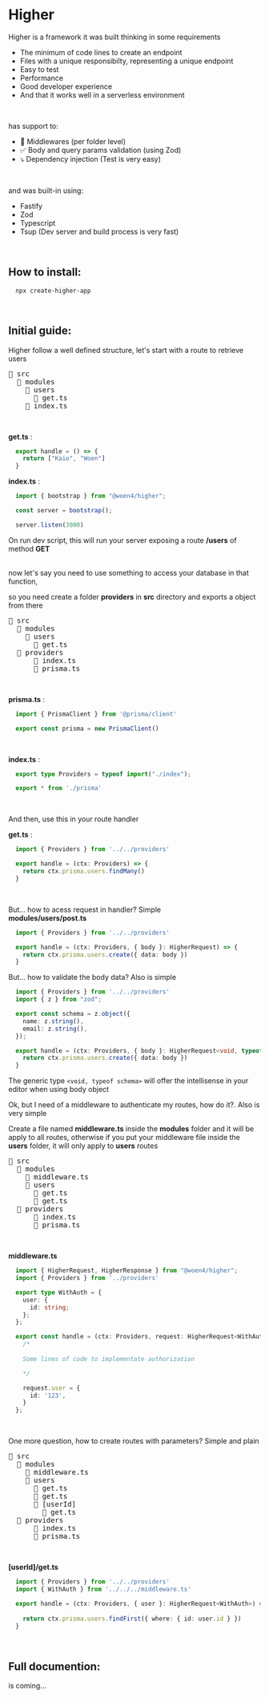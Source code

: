 # Higher

Higher is a framework it was built thinking in some requirements
- The minimum of code lines to create an endpoint
- Files with a unique responsibilty, representing a unique endpoint
- Easy to test
- Performance
- Good developer experience
- And that it works well in a serverless environment

&nbsp;

has support to:
- 🔄 Middlewares (per folder level)
- ✅ Body and query params validation (using Zod)
- ⤵ Dependency injection (Test is very easy)
  
&nbsp;

and was built-in using:
- Fastify
- Zod
- Typescript
- Tsup (Dev server and build process is very fast)

&nbsp;
## How to install:
```
  npx create-higher-app
```

&nbsp;
## Initial guide:

Higher follow a well defined structure, let's start with a route to retrieve users
<pre>
📁 src
  📁 modules
    📁 users
      📄 get.ts
    📄 index.ts
</pre>
<br/>

**get.ts** :

```typescript
  export handle = () => {
    return ["Kaio", "Woen"]
  }
```

**index.ts** :
```typescript
  import { bootstrap } from "@woen4/higher";

  const server = bootstrap();

  server.listen(3000)
```

On run dev script, this will run your server exposing a route **/users** of method **GET**

<br/>
now let's say you need to use something to access your database in that function,

so you need create a folder **providers** in **src** directory and exports a object from there

<pre>
📁 src
  📁 modules
    📁 users
      📄 get.ts
  📁 providers
      📄 index.ts
      📄 prisma.ts
</pre>
<br/>

**prisma.ts** :

```typescript
  import { PrismaClient } from '@prisma/client'

  export const prisma = new PrismaClient()
```

<br/>

**index.ts** :

```typescript
  export type Providers = typeof import("./index");

  export * from './prisma'
```
<br/>

And then, use this in your route handler

**get.ts** :

```typescript
  import { Providers } from '../../providers'

  export handle = (ctx: Providers) => {
    return ctx.prisma.users.findMany()
  }
```
<br/>

But... how to acess request in handler? Simple
<br/>
**modules/users/post.ts**

```typescript
  import { Providers } from '../../providers'

  export handle = (ctx: Providers, { body }: HigherRequest) => {
    return ctx.prisma.users.create({ data: body })
  }
```

But... how to validate the body data? Also is simple

```typescript
  import { Providers } from '../../providers'
  import { z } from "zod";

  export const schema = z.object({
    name: z.string(),
    email: z.string(),
  });

  export handle = (ctx: Providers, { body }: HigherRequest<void, typeof schema>) => {
    return ctx.prisma.users.create({ data: body })
  }
```
The generic type ```<void, typeof schema>``` will offer the intellisense in your editor when using body object
<br />

Ok, but I need of a middleware to authenticate my routes, how do it?. Also is very simple
<br/>

Create a file named **middleware.ts** inside the **modules** folder and it will be apply to all routes, otherwise if you put your middleware file inside the **users** folder, it will only apply to **users** routes

<pre>
📁 src
  📁 modules
    📄 middleware.ts
    📁 users
      📄 get.ts
      📄 get.ts
  📁 providers
      📄 index.ts
      📄 prisma.ts
</pre>
<br/>

**middleware.ts**

```typescript
  import { HigherRequest, HigherResponse } from "@woen4/higher";
  import { Providers } from '../providers'

  export type WithAuth = {
    user: {
      id: string;
    };
  };

  export const handle = (ctx: Providers, request: HigherRequest<WithAuth>) => {
    /* 
    
    Some lines of code to implementate authorization

    */

    request.user = {
      id: '123',
    }
  };
```
<br />

One more question, how to create routes with parameters? Simple and plain

<pre>
📁 src
  📁 modules
    📄 middleware.ts
    📁 users
      📄 get.ts
      📄 get.ts
      📁 [userId]
        📄 get.ts
  📁 providers
      📄 index.ts
      📄 prisma.ts
</pre>
<br/>

**[userId]/get.ts**

```typescript
  import { Providers } from '../../providers'
  import { WithAuth } from '../../../middleware.ts'

  export handle = (ctx: Providers, { user }: HigherRequest<WithAuth>) => {
    
    return ctx.prisma.users.findFirst({ where: { id: user.id } })
  }
```

&nbsp;
## Full documention:
is coming...